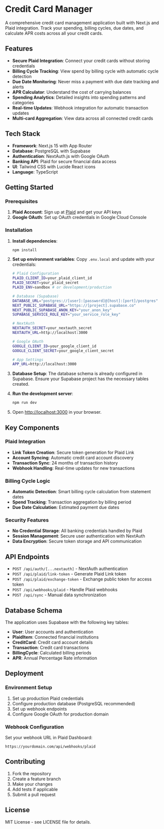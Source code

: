 # Credit Card Manager

A comprehensive credit card management application built with Next.js and Plaid integration. Track your spending, billing cycles, due dates, and calculate APR costs across all your credit cards.

## Features

- **Secure Plaid Integration**: Connect your credit cards without storing credentials
- **Billing Cycle Tracking**: View spend by billing cycle with automatic cycle detection
- **Due Date Monitoring**: Never miss a payment with due date tracking and alerts
- **APR Calculator**: Understand the cost of carrying balances
- **Spending Analytics**: Detailed insights into spending patterns and categories
- **Real-time Updates**: Webhook integration for automatic transaction updates
- **Multi-card Aggregation**: View data across all connected credit cards

## Tech Stack

- **Framework**: Next.js 15 with App Router
- **Database**: PostgreSQL with Supabase
- **Authentication**: NextAuth.js with Google OAuth
- **Banking API**: Plaid for secure financial data access
- **UI**: Tailwind CSS with Lucide React icons
- **Language**: TypeScript

## Getting Started

### Prerequisites

1. **Plaid Account**: Sign up at [Plaid](https://plaid.com) and get your API keys
2. **Google OAuth**: Set up OAuth credentials in Google Cloud Console

### Installation

1. **Install dependencies**:
   ```bash
   npm install
   ```

2. **Set up environment variables**:
   Copy `.env.local` and update with your credentials:
   ```bash
   # Plaid Configuration
   PLAID_CLIENT_ID=your_plaid_client_id
   PLAID_SECRET=your_plaid_secret
   PLAID_ENV=sandbox # or development/production
   
   # Database (Supabase)
   DATABASE_URL="postgres://[user]:[password]@[host]:[port]/postgres"
   NEXT_PUBLIC_SUPABASE_URL="https://[project].supabase.co"
   NEXT_PUBLIC_SUPABASE_ANON_KEY="your_anon_key"
   SUPABASE_SERVICE_ROLE_KEY="your_service_role_key"
   
   # NextAuth
   NEXTAUTH_SECRET=your_nextauth_secret
   NEXTAUTH_URL=http://localhost:3000
   
   # Google OAuth
   GOOGLE_CLIENT_ID=your_google_client_id
   GOOGLE_CLIENT_SECRET=your_google_client_secret
   
   # App Settings  
   APP_URL=http://localhost:3000
   ```

3. **Database Setup**:
   The database schema is already configured in Supabase. Ensure your Supabase project has the necessary tables created.

4. **Run the development server**:
   ```bash
   npm run dev
   ```

5. Open [http://localhost:3000](http://localhost:3000) in your browser.

## Key Components

### Plaid Integration
- **Link Token Creation**: Secure token generation for Plaid Link
- **Account Syncing**: Automatic credit card account discovery
- **Transaction Sync**: 24 months of transaction history
- **Webhook Handling**: Real-time updates for new transactions

### Billing Cycle Logic
- **Automatic Detection**: Smart billing cycle calculation from statement dates
- **Spend Tracking**: Transaction aggregation by billing period
- **Due Date Calculation**: Estimated payment due dates

### Security Features
- **No Credential Storage**: All banking credentials handled by Plaid
- **Session Management**: Secure user authentication with NextAuth
- **Data Encryption**: Secure token storage and API communication

## API Endpoints

- `POST /api/auth/[...nextauth]` - NextAuth authentication
- `POST /api/plaid/link-token` - Generate Plaid Link token
- `POST /api/plaid/exchange-token` - Exchange public token for access token
- `POST /api/webhooks/plaid` - Handle Plaid webhooks
- `POST /api/sync` - Manual data synchronization

## Database Schema

The application uses Supabase with the following key tables:
- **User**: User accounts and authentication
- **PlaidItem**: Connected financial institutions
- **CreditCard**: Credit card account details
- **Transaction**: Credit card transactions
- **BillingCycle**: Calculated billing periods
- **APR**: Annual Percentage Rate information

## Deployment

### Environment Setup
1. Set up production Plaid credentials
2. Configure production database (PostgreSQL recommended)
3. Set up webhook endpoints
4. Configure Google OAuth for production domain

### Webhook Configuration
Set your webhook URL in Plaid Dashboard:
```
https://yourdomain.com/api/webhooks/plaid
```

## Contributing

1. Fork the repository
2. Create a feature branch
3. Make your changes
4. Add tests if applicable
5. Submit a pull request

## License

MIT License - see LICENSE file for details.
